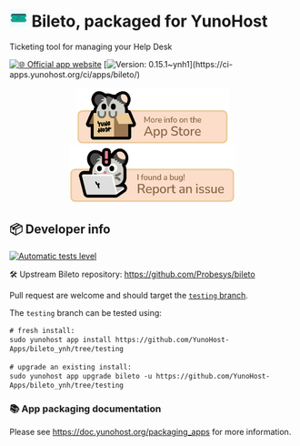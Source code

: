 <!--
N.B.: This README was automatically generated by <https://github.com/YunoHost/apps_tools/blob/main/readme_generator>
It shall NOT be edited by hand.
-->

<h1>
  <img src="https://raw.githubusercontent.com/YunoHost/apps/main/logos/bileto.png" width="32px" alt="Logo of Bileto">
  Bileto, packaged for YunoHost
</h1>

Ticketing tool for managing your Help Desk

[![🌐 Official app website](https://img.shields.io/badge/Official_app_website-darkgreen?style=for-the-badge)](https://bileto.coop/)
[![Version: 0.15.1~ynh1](https://img.shields.io/badge/Version-0.15.1~ynh1-rgba(0,150,0,1)?style=for-the-badge)](https://ci-apps.yunohost.org/ci/apps/bileto/)

<div align="center">
<a href="https://apps.yunohost.org/app/bileto"><img height="100px" src="https://github.com/YunoHost/yunohost-artwork/raw/refs/heads/main/badges/neopossum-badges/badge_more_info_on_the_appstore.svg"/></a>
<a href="https://github.com/YunoHost-Apps/bileto_ynh/issues"><img height="100px" src="https://github.com/YunoHost/yunohost-artwork/raw/refs/heads/main/badges/neopossum-badges/badge_report_an_issue.svg"/></a>
</div>

## 📦 Developer info

[![Automatic tests level](https://apps.yunohost.org/badge/cilevel/bileto)](https://ci-apps.yunohost.org/ci/apps/bileto/)

🛠️ Upstream Bileto repository: <https://github.com/Probesys/bileto>

Pull request are welcome and should target the [`testing` branch](https://github.com/YunoHost-Apps/bileto_ynh/tree/testing).

The `testing` branch can be tested using:
```
# fresh install:
sudo yunohost app install https://github.com/YunoHost-Apps/bileto_ynh/tree/testing

# upgrade an existing install:
sudo yunohost app upgrade bileto -u https://github.com/YunoHost-Apps/bileto_ynh/tree/testing
```

### 📚 App packaging documentation

Please see <https://doc.yunohost.org/packaging_apps> for more information.